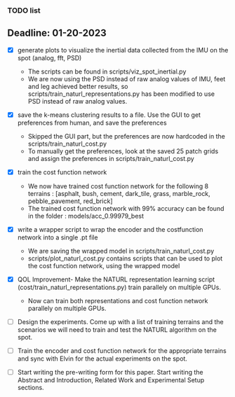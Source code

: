 ### TODO list
## Deadline: 01-20-2023


- [X] generate plots to visualize the inertial data collected from the IMU on the spot (analog, fft, PSD)
    - The scripts can be found in scripts/viz_spot_inertial.py
    - We are now using the PSD instead of raw analog values of IMU, feet and leg achieved better results, so scripts/train_naturl_representations.py has been modified to use PSD instead of raw analog values.

- [X] save the k-means clustering results to a file. Use the GUI to get preferences from human, and save the preferences
    - Skipped the GUI part, but the preferences are now hardcoded in the scripts/train_naturl_cost.py
    - To manually get the preferences, look at the saved 25 patch grids and assign the preferences in scripts/train_naturl_cost.py

- [X] train the cost function network
    - We now have trained cost function network for the following 8 terrains : [asphalt, bush, cement, dark_tile, grass, marble_rock, pebble_pavement, red_brick]
    - The trained cost function network with 99% accuracy can be found in the folder : models/acc_0.99979_best

- [X] write a wrapper script to wrap the encoder and the costfunction network into a single .pt file
    - We are saving the wrapped model in scripts/train_naturl_cost.py
    - scripts/plot_naturl_cost.py contains scripts that can be used to plot the cost function network, using the wrapped model

- [X] QOL Improvement- Make the NATURL representation learning script (cost/train_naturl_representations.py) train parallely on multiple GPUs.
    - Now can train both representations and cost function network parallely on multiple GPUs.
    
- [ ] Design the experiments. Come up with a list of training terrains and the scenarios we will need to train and test the NATURL algorithm on the spot. 
- [ ] Train the encoder and cost function network for the appropriate terrains and sync with Elvin for the actual experiments on the spot.
- [ ] Start writing the pre-writing form for this paper. Start writing the Abstract and Introduction, Related Work and Experimental Setup sections.



